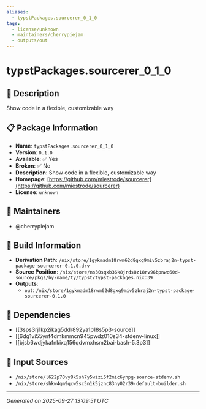 ```yaml
---
aliases:
  - typstPackages.sourcerer_0_1_0
tags:
  - license/unknown
  - maintainers/cherrypiejam
  - outputs/out
---
```


# typstPackages.sourcerer_0_1_0

## 📝 Description

Show code in a flexible, customizable way

## 📋 Package Information

- **Name**: `typstPackages.sourcerer_0_1_0`
- **Version**: `0.1.0`
- **Available**: ✅ Yes
- **Broken**: ✅ No
- **Description**: Show code in a flexible, customizable way
- **Homepage**: [https://github.com/miestrode/sourcerer](https://github.com/miestrode/sourcerer)
- **License**: `unknown`
## 👥 Maintainers

- @cherrypiejam


## 🔧 Build Information

- **Derivation Path**: `/nix/store/1gykmadm18rwm62d8gxg9miv5zbraj2n-typst-package-sourcerer-0.1.0.drv`
- **Source Position**: `/nix/store/ns30sqxb36k8jrds8z18rv96bpnwc60d-source/pkgs/by-name/ty/typst/typst-packages.nix:39`
- **Outputs**:
  - `out`:  `/nix/store/1gykmadm18rwm62d8gxg9miv5zbraj2n-typst-package-sourcerer-0.1.0`

## 🔗 Dependencies

- [[3sps3rj1kp2ikag5ddr892ya1p18s5p3-source]]
- [[6dg1vi55ynf4dmkmmcn945pwdz010s34-stdenv-linux]]
- [[bjsb6wdjykafnkixq156qdvmxhsm2bai-bash-5.3p3]]

## 📁 Input Sources

- `/nix/store/l622p70vy8k5sh7y5wizi5f2mic6ynpg-source-stdenv.sh`
- `/nix/store/shkw4qm9qcw5sc5n1k5jznc83ny02r39-default-builder.sh`

---
*Generated on 2025-09-27 13:09:51 UTC*
